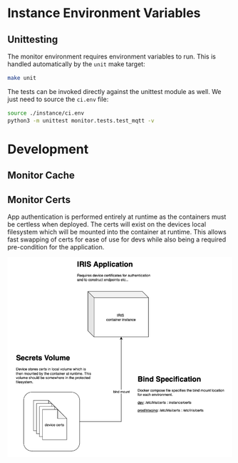 # Instance Environment Variables

## Unittesting
The monitor environment requires environment variables to run. This is handled automatically by the `unit` make target:
```bash
make unit
```

The tests can be invoked directly against the unittest module as well. We just need to source the `ci.env` file:
```bash
source ./instance/ci.env
python3 -m unittest monitor.tests.test_mqtt -v
```

# Development
## Monitor Cache

## Monitor Certs
App authentication is performed entirely at runtime as the containers must be certless when deployed. The certs will exist on the devices local filesystem which will be mounted into the container at runtime. This allows fast swapping of certs for ease of use for devs while also being a required pre-condition for the application.

![img](/doc/img/secret_management.png)